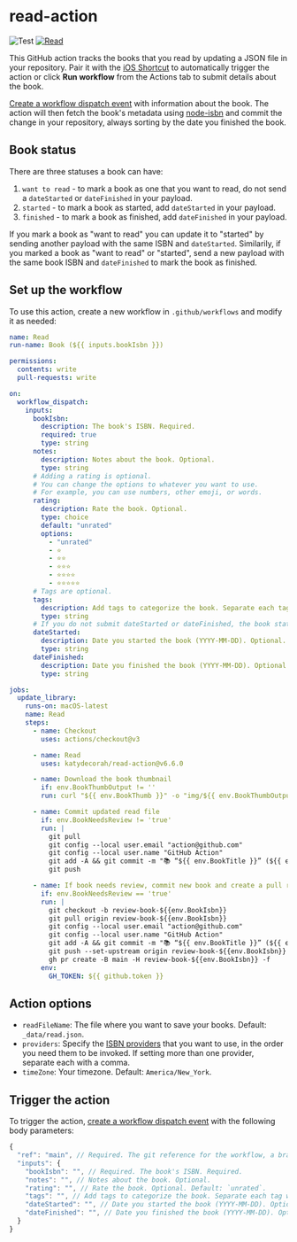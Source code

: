 # read-action

![Test](https://github.com/katydecorah/read-action/workflows/Test/badge.svg?branch=main) [![Read](https://github.com/katydecorah/read-action/actions/workflows/read.yml/badge.svg)](https://github.com/katydecorah/read-action/actions/workflows/read.yml)

This GitHub action tracks the books that you read by updating a JSON file in your repository. Pair it with the [iOS Shortcut](shortcut/README.md) to automatically trigger the action or click **Run workflow** from the Actions tab to submit details about the book.

[Create a workflow dispatch event](https://docs.github.com/en/rest/actions/workflows#create-a-workflow-dispatch-event) with information about the book. The action will then fetch the book's metadata using [node-isbn](https://www.npmjs.com/package/node-isbn) and commit the change in your repository, always sorting by the date you finished the book.

## Book status

There are three statuses a book can have:

1. `want to read` - to mark a book as one that you want to read, do not send a `dateStarted` or `dateFinished` in your payload.
2. `started` - to mark a book as started, add `dateStarted` in your payload.
3. `finished` - to mark a book as finished, add `dateFinished` in your payload.

If you mark a book as "want to read" you can update it to "started" by sending another payload with the same ISBN and `dateStarted`. Similarily, if you marked a book as "want to read" or "started", send a new payload with the same book ISBN and `dateFinished` to mark the book as finished.

<!-- START GENERATED DOCUMENTATION -->

## Set up the workflow

To use this action, create a new workflow in `.github/workflows` and modify it as needed:

```yml
name: Read
run-name: Book (${{ inputs.bookIsbn }})

permissions:
  contents: write
  pull-requests: write

on:
  workflow_dispatch:
    inputs:
      bookIsbn:
        description: The book's ISBN. Required.
        required: true
        type: string
      notes:
        description: Notes about the book. Optional.
        type: string
      # Adding a rating is optional.
      # You can change the options to whatever you want to use.
      # For example, you can use numbers, other emoji, or words.
      rating:
        description: Rate the book. Optional.
        type: choice
        default: "unrated"
        options:
          - "unrated"
          - ⭐️
          - ⭐️⭐️
          - ⭐️⭐️⭐️
          - ⭐️⭐️⭐️⭐️
          - ⭐️⭐️⭐️⭐️⭐️
      # Tags are optional.
      tags:
        description: Add tags to categorize the book. Separate each tag with a comma. Optional.
        type: string
      # If you do not submit dateStarted or dateFinished, the book status will be set to "want to read"
      dateStarted:
        description: Date you started the book (YYYY-MM-DD). Optional.
        type: string
      dateFinished:
        description: Date you finished the book (YYYY-MM-DD). Optional.
        type: string

jobs:
  update_library:
    runs-on: macOS-latest
    name: Read
    steps:
      - name: Checkout
        uses: actions/checkout@v3

      - name: Read
        uses: katydecorah/read-action@v6.6.0

      - name: Download the book thumbnail
        if: env.BookThumbOutput != ''
        run: curl "${{ env.BookThumb }}" -o "img/${{ env.BookThumbOutput }}"

      - name: Commit updated read file
        if: env.BookNeedsReview != 'true'
        run: |
          git pull
          git config --local user.email "action@github.com"
          git config --local user.name "GitHub Action"
          git add -A && git commit -m "📚 “${{ env.BookTitle }}” (${{ env.BookStatus }})"
          git push

      - name: If book needs review, commit new book and create a pull request
        if: env.BookNeedsReview == 'true'
        run: |
          git checkout -b review-book-${{env.BookIsbn}}
          git pull origin review-book-${{env.BookIsbn}}
          git config --local user.email "action@github.com"
          git config --local user.name "GitHub Action"
          git add -A && git commit -m "📚 “${{ env.BookTitle }}” (${{ env.BookStatus }})" -m "Missing pageCount"
          git push --set-upstream origin review-book-${{env.BookIsbn}}
          gh pr create -B main -H review-book-${{env.BookIsbn}} -f
        env:
          GH_TOKEN: ${{ github.token }}
```


## Action options

- `readFileName`: The file where you want to save your books. Default: `_data/read.json`.
- `providers`: Specify the [ISBN providers](https://github.com/palmerabollo/node-isbn#setting-backend-providers) that you want to use, in the order you need them to be invoked. If setting more than one provider, separate each with a comma.
- `timeZone`: Your timezone. Default: `America/New_York`.

## Trigger the action

To trigger the action, [create a workflow dispatch event](https://docs.github.com/en/rest/actions/workflows#create-a-workflow-dispatch-event) with the following body parameters:

```js
{ 
  "ref": "main", // Required. The git reference for the workflow, a branch or tag name.
  "inputs": {
    "bookIsbn": "", // Required. The book's ISBN. Required.
    "notes": "", // Notes about the book. Optional.
    "rating": "", // Rate the book. Optional. Default: `unrated`.
    "tags": "", // Add tags to categorize the book. Separate each tag with a comma. Optional.
    "dateStarted": "", // Date you started the book (YYYY-MM-DD). Optional.
    "dateFinished": "", // Date you finished the book (YYYY-MM-DD). Optional.
  }
}
```
<!-- END GENERATED DOCUMENTATION -->
